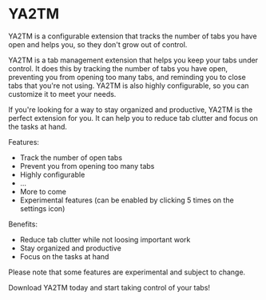 # YA2TM

<!---Summary-->
YA2TM is a configurable extension that tracks the number of tabs you have open and helps you, so they don't grow out of control.
<!---Summary-->

YA2TM is a tab management extension that helps you keep your tabs under control. It does this by tracking the number of tabs you have open, preventing you from opening too many tabs, and reminding you to close tabs that you're not using. YA2TM is also highly configurable, so you can customize it to meet your needs.

If you're looking for a way to stay organized and productive, YA2TM is the perfect extension for you. It can help you to reduce tab clutter and focus on the tasks at hand.

Features:
* Track the number of open tabs
* Prevent you from opening too many tabs
* Highly configurable
* ...
* More to come
* Experimental features (can be enabled by clicking 5 times on the settings icon)

Benefits:
* Reduce tab clutter while not loosing important work
* Stay organized and productive
* Focus on the tasks at hand

Please note that some features are experimental and subject to change.

Download YA2TM today and start taking control of your tabs!
